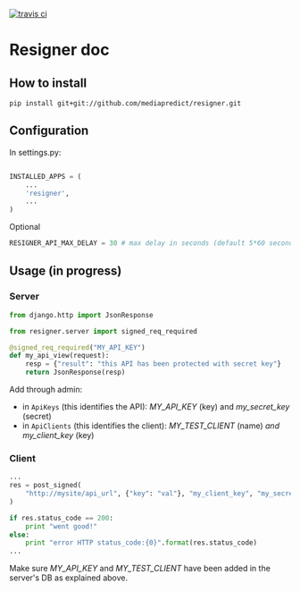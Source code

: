 [![travis ci](https://travis-ci.org/mediapredict/resigner.png)](https://travis-ci.org/mediapredict/resigner)

# Resigner doc

## How to install

```
pip install git+git://github.com/mediapredict/resigner.git
```

## Configuration

In settings.py:

```python

INSTALLED_APPS = (
    ...
    'resigner',
    ...
)
```

Optional

```python
RESIGNER_API_MAX_DELAY = 30 # max delay in seconds (default 5*60 seconds)
```

## Usage (in progress)

### Server

```python
from django.http import JsonResponse

from resigner.server import signed_req_required

@signed_req_required("MY_API_KEY")
def my_api_view(request):
    resp = {"result": "this API has been protected with secret key"}
    return JsonResponse(resp)
```

Add through admin:
* in `ApiKeys` (this identifies the API): _MY_API_KEY_ (key) and _my_secret_key_ (secret)
* in `ApiClients` (this identifies the client): _MY_TEST_CLIENT_ (name) _and my_client_key_ (key)


### Client


```python
...
res = post_signed(
    "http://mysite/api_url", {"key": "val"}, "my_client_key", "my_secret_key"
)

if res.status_code == 200:
    print "went good!"
else:
    print "error HTTP status_code:{0}".format(res.status_code)
...
```

Make sure _MY_API_KEY_ and _MY_TEST_CLIENT_ have been added in the server's DB as explained above.